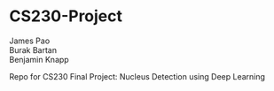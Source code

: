 # CS230-Project
James Pao  
Burak Bartan  
Benjamin Knapp

Repo for CS230 Final Project: Nucleus Detection using Deep Learning
